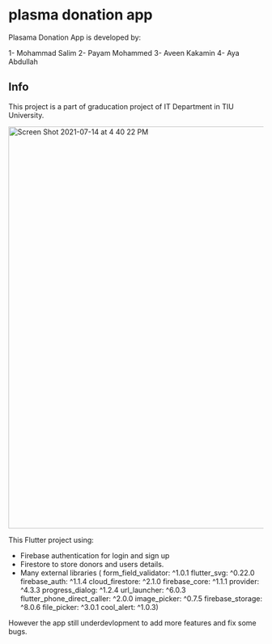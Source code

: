 # plasma donation app 

Plasama Donation App is developed by:

1- Mohammad Salim
2- Payam Mohammed 
3- Aveen Kakamin
4- Aya Abdullah 

## Info

This project is a part of graducation project of IT Department in TIU University.

<img width="795" alt="Screen Shot 2021-07-14 at 4 40 22 PM" src="https://user-images.githubusercontent.com/13988838/125632121-cdfd3a22-9158-4ecf-934f-845f83c96a7d.png">

This Flutter project using:

- Firebase authentication for login and sign up
- Firestore to store donors and users details.
- Many external libraries ( 
  form_field_validator: ^1.0.1
  flutter_svg: ^0.22.0
  firebase_auth: ^1.1.4
  cloud_firestore: ^2.1.0
  firebase_core: ^1.1.1
  provider: ^4.3.3
  progress_dialog: ^1.2.4
  url_launcher: ^6.0.3
  flutter_phone_direct_caller: ^2.0.0
  image_picker: ^0.7.5
  firebase_storage: ^8.0.6
  file_picker: ^3.0.1
  cool_alert: ^1.0.3)

However the app still underdevlopment to add more features and fix some bugs.
